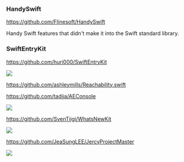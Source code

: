 ### HandySwift
https://github.com/Flinesoft/HandySwift

Handy Swift features that didn't make it into the Swift standard library.

### SwiftEntryKit

https://github.com/huri000/SwiftEntryKit

![](https://github.com/huri000/assets/raw/master/swift-entrykit/notes.gif)

https://github.com/ashleymills/Reachability.swift

https://github.com/tadija/AEConsole

![](https://camo.githubusercontent.com/d3ab8d9434e7502221bbbf4b147adf379710c48f/687474703a2f2f746164696a612e6e65742f70726f6a656374732f4145436f6e736f6c652f4145436f6e736f6c652e706e67)

https://github.com/SvenTiigi/WhatsNewKit

![](https://raw.githubusercontent.com/SvenTiigi/WhatsNewKit/gh-pages/readMeAssets/WhatsNewKit.gif)

https://github.com/JeaSungLEE/JercyProjectMaster

![](https://user-images.githubusercontent.com/13097922/52180904-fb3a0100-282e-11e9-842f-9fe208009e10.png)

